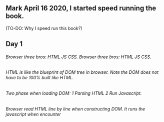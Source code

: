 ## Mark April 16 2020, I started speed running the book.

(TO-DO: Why I speed run this book?)  
## Day 1
######   Browser three bros: HTML JS CSS.  Browser three bros: HTML JS CSS.  
######   HTML is like the blueprint of DOM tree in browser. Note the DOM does not have to be 100% built like HTML.  
######   Two phase when loading DOM: 1 Parsing HTML 2 Run Javascript. 
######   Browser read HTML line by line when constructing DOM. It runs the javascript when encounter <script> tag.
######   Javascript has access to 'window', which represents the website that the js runs in. 'Document' is a element of 'window'.  
######   Event queue is a nice feature. The queue is operated in browser not js. I think it's FIFO queue.  
######   Not only JS can register events in the event queue. But also the browser (incoming network traffic) and the user(click) register events.  
  
